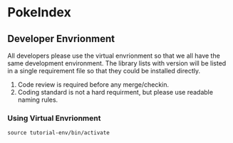 # PokeIndex

## Developer Envrionment
All developers please use the virtual envrionment so that we all have the same development environment.
The library lists with version will be listed in a single requirement file so that they could be installed directly.

1. Code review is required before any merge/checkin.  
2. Coding standard is not a hard requirment, but please use readable naming rules.
### Using Virtual Envrionment
`` source tutorial-env/bin/activate ``
